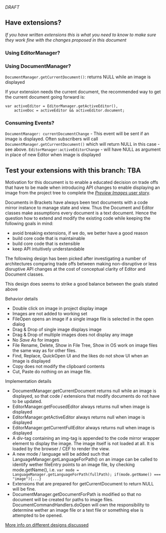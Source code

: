 
_DRAFT_

## Have extensions?
_If you have written extensions this is what you need to know to make sure they work fine with the changes proposed in this document_

### Using EditorManager?

### Using DocumentManager?
`DocumentManager.getCurrentDocument()`: returns NULL while an image is displayed

If your extension needs the current document, the recommended way to get the current document going forward is:
~~~~
var activeEditor = EditorManager.getActiveEditor(),
    activeDoc = activeEditor && activeEditor.document;
~~~~
### Consuming Events?
`DocumentManager: currentDocumentChange` - This event will be sent if an image is displayed. Often subscribers will call `DocumentManager.getCurrentDocument()` which will return NULL in this case - see above.
`EditorManager:activeEditorChange` -  will have NULL as argument in place of new Editor when image is displayed

Test your extensions with this branch:
TBA
---
Motivation for this document is to enable a educated decision on trade offs that have to be made when introducing API changes to enable displaying an image from the project tree to complete the  [_Preview Images_ user story](https://trello.com/c/l9AcILkC/24-8-preview-images).

Documents in Brackets have always been text documents with a code mirror instance to manage state and view. Thus the Document and Editor classes make assumptions every document is a text document. Hence the question how to extend and modify the existing code while keeping the following goals in mind:
* avoid breaking extensions, if we do, we better have a good reason
* build core code that is maintainable
* build core code that is extensible
* keep API intuitively understandable

The following design has been picked after investigating a number of architectures comparing trade offs between making non-disruptive or less disruptive API changes at the cost of conceptual clarity of Editor and Document classes.

This design does seems to strike a good balance between the goals stated above

Behavior details
* Double click on image in project display image
* Images are not added to working set
* FileOpen opens an image if a single image file is selected in the open dialog
* Drag & Drop of single image displays image
* Drag & Drop of multiple images does not display any image
* No _Save As_ for images
* File Rename, Delete, Show in File Tree, Show in OS work on image files the same way as for other files.
* Find, Replace, QuickOpen UI and the likes do not show UI when an Image is displayed
* Copy does not modify the clipboard contents
* Cut, Paste do nothing on an image file.

Implementation details
* DocumentManager.getCurrentDocument returns null while an image is displayed, so that code / extensions that modify documents do not have to be updated.
* EditorManager.getFocusedEditor always returns null when image is displayed
* EditorManager.getActiveEditor always returns null when image is displayed
* EditorManager.getCurrentFullEditor always returns null when image is displayed
* A div-tag containing an img-tag is appended to the code mirror wrapper element to display the image. The image itself is not loaded at all. It is loaded by the browser / CEF  to render the view.
* A new mode / language will be added such that LanguageManager.getLanguageForPath() on an image can be called to identify wether fileEntry points to an image file, by checking mode.getName(), i.e.
`var mode = LanguageManager.getLanguageForPath(fullPath);
if(mode.getName() === "image"){...}`
* Extensions that are prepared for getCurrentDocument to return NULL will be fine.
* DocumentManager.getDocumentForPath is modified so that no document will be created for paths to image files.
DocumentCommandHandlers.doOpen will own the responsibility to determine wether an image file or a text file or something else is attempted to be opened.

[More info on different designs discussed](https://github.com/adobe/brackets/wiki/Preview-Images-Research----old-drafts)